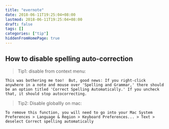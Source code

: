 ```yaml
---
title: "evernote"
date: 2018-06-11T19:25:04+08:00
lastmod: 2018-06-11T19:25:04+08:00
draft: false
tags: []
categories: ["tip"]
hiddenFromHomePage: true
---
```




## How to disable spelling auto-correction

>Tip1: disable from context menu:
```
This was bothering me too!  But, good news: If you right-click anywhere in a note and mouse over 'Spelling and Grammar,' there should be an option titled 'Correct Spelling Automatically.' If you uncheck that, it should stop autocorrecting.
```

> Tip2: Disable globallly on mac:
```
To remove this function, you will need to go into your Mac System Preferences > Language & Region > Keyboard Preferences... > Text > deselect Correct spelling automatically
```
